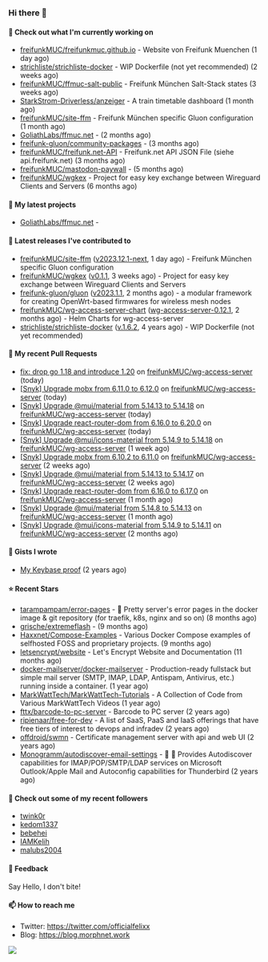 ### Hi there 👋

#### 👷 Check out what I'm currently working on

- [freifunkMUC/freifunkmuc.github.io](https://github.com/freifunkMUC/freifunkmuc.github.io) - Website von Freifunk Muenchen (1 day ago)
- [strichliste/strichliste-docker](https://github.com/strichliste/strichliste-docker) - WIP Dockerfile (not yet recommended) (2 weeks ago)
- [freifunkMUC/ffmuc-salt-public](https://github.com/freifunkMUC/ffmuc-salt-public) - Freifunk München Salt-Stack states (3 weeks ago)
- [StarkStrom-Driverless/anzeiger](https://github.com/StarkStrom-Driverless/anzeiger) - A train timetable dashboard (1 month ago)
- [freifunkMUC/site-ffm](https://github.com/freifunkMUC/site-ffm) - Freifunk München specific Gluon configuration (1 month ago)
- [GoliathLabs/ffmuc.net](https://github.com/GoliathLabs/ffmuc.net) -  (2 months ago)
- [freifunk-gluon/community-packages](https://github.com/freifunk-gluon/community-packages) -  (3 months ago)
- [freifunkMUC/freifunk.net-API](https://github.com/freifunkMUC/freifunk.net-API) - Freifunk.net API JSON File (siehe api.freifunk.net) (3 months ago)
- [freifunkMUC/mastodon-paywall](https://github.com/freifunkMUC/mastodon-paywall) -  (5 months ago)
- [freifunkMUC/wgkex](https://github.com/freifunkMUC/wgkex) - Project for easy key exchange between Wireguard Clients and Servers (6 months ago)

#### 🌱 My latest projects

- [GoliathLabs/ffmuc.net](https://github.com/GoliathLabs/ffmuc.net) - 

#### 🔭 Latest releases I've contributed to

- [freifunkMUC/site-ffm](https://github.com/freifunkMUC/site-ffm) ([v2023.12.1-next](https://github.com/freifunkMUC/site-ffm/releases/tag/v2023.12.1-next), 1 day ago) - Freifunk München specific Gluon configuration
- [freifunkMUC/wgkex](https://github.com/freifunkMUC/wgkex) ([v0.1.1](https://github.com/freifunkMUC/wgkex/releases/tag/v0.1.1), 3 weeks ago) - Project for easy key exchange between Wireguard Clients and Servers
- [freifunk-gluon/gluon](https://github.com/freifunk-gluon/gluon) ([v2023.1.1](https://github.com/freifunk-gluon/gluon/releases/tag/v2023.1.1), 2 months ago) - a modular framework for creating OpenWrt-based firmwares for wireless mesh nodes
- [freifunkMUC/wg-access-server-chart](https://github.com/freifunkMUC/wg-access-server-chart) ([wg-access-server-0.12.1](https://github.com/freifunkMUC/wg-access-server-chart/releases/tag/wg-access-server-0.12.1), 2 months ago) - Helm Charts for wg-access-server
- [strichliste/strichliste-docker](https://github.com/strichliste/strichliste-docker) ([v.1.6.2](https://github.com/strichliste/strichliste-docker/releases/tag/v.1.6.2), 4 years ago) - WIP Dockerfile (not yet recommended)

#### 🔨 My recent Pull Requests

- [fix: drop go 1.18 and introduce 1.20](https://github.com/freifunkMUC/wg-access-server/pull/527) on [freifunkMUC/wg-access-server](https://github.com/freifunkMUC/wg-access-server) (today)
- [[Snyk] Upgrade mobx from 6.11.0 to 6.12.0](https://github.com/freifunkMUC/wg-access-server/pull/524) on [freifunkMUC/wg-access-server](https://github.com/freifunkMUC/wg-access-server) (today)
- [[Snyk] Upgrade @mui/material from 5.14.13 to 5.14.18](https://github.com/freifunkMUC/wg-access-server/pull/523) on [freifunkMUC/wg-access-server](https://github.com/freifunkMUC/wg-access-server) (today)
- [[Snyk] Upgrade react-router-dom from 6.16.0 to 6.20.0](https://github.com/freifunkMUC/wg-access-server/pull/522) on [freifunkMUC/wg-access-server](https://github.com/freifunkMUC/wg-access-server) (today)
- [[Snyk] Upgrade @mui/icons-material from 5.14.9 to 5.14.18](https://github.com/freifunkMUC/wg-access-server/pull/518) on [freifunkMUC/wg-access-server](https://github.com/freifunkMUC/wg-access-server) (1 week ago)
- [[Snyk] Upgrade mobx from 6.10.2 to 6.11.0](https://github.com/freifunkMUC/wg-access-server/pull/517) on [freifunkMUC/wg-access-server](https://github.com/freifunkMUC/wg-access-server) (2 weeks ago)
- [[Snyk] Upgrade @mui/material from 5.14.13 to 5.14.17](https://github.com/freifunkMUC/wg-access-server/pull/506) on [freifunkMUC/wg-access-server](https://github.com/freifunkMUC/wg-access-server) (2 weeks ago)
- [[Snyk] Upgrade react-router-dom from 6.16.0 to 6.17.0](https://github.com/freifunkMUC/wg-access-server/pull/503) on [freifunkMUC/wg-access-server](https://github.com/freifunkMUC/wg-access-server) (1 month ago)
- [[Snyk] Upgrade @mui/material from 5.14.8 to 5.14.13](https://github.com/freifunkMUC/wg-access-server/pull/502) on [freifunkMUC/wg-access-server](https://github.com/freifunkMUC/wg-access-server) (1 month ago)
- [[Snyk] Upgrade @mui/icons-material from 5.14.9 to 5.14.11](https://github.com/freifunkMUC/wg-access-server/pull/489) on [freifunkMUC/wg-access-server](https://github.com/freifunkMUC/wg-access-server) (2 months ago)

#### 📓 Gists I wrote

- [My Keybase proof](https://gist.github.com/69863960a08efeb03ad576ccaf93d880) (2 years ago)

#### ⭐ Recent Stars

- [tarampampam/error-pages](https://github.com/tarampampam/error-pages) - 🚧 Pretty server&#39;s error pages in the docker image &amp; git repository (for traefik, k8s, nginx and so on) (8 months ago)
- [grische/extremeflash](https://github.com/grische/extremeflash) -  (9 months ago)
- [Haxxnet/Compose-Examples](https://github.com/Haxxnet/Compose-Examples) - Various Docker Compose examples of selfhosted FOSS and proprietary projects. (9 months ago)
- [letsencrypt/website](https://github.com/letsencrypt/website) - Let&#39;s Encrypt Website and Documentation (11 months ago)
- [docker-mailserver/docker-mailserver](https://github.com/docker-mailserver/docker-mailserver) - Production-ready fullstack but simple mail server (SMTP, IMAP, LDAP, Antispam, Antivirus, etc.) running inside a container. (1 year ago)
- [MarkWattTech/MarkWattTech-Tutorials](https://github.com/MarkWattTech/MarkWattTech-Tutorials) - A Collection of Code from Various MarkWattTech Videos (1 year ago)
- [fttx/barcode-to-pc-server](https://github.com/fttx/barcode-to-pc-server) - Barcode to PC server (2 years ago)
- [ripienaar/free-for-dev](https://github.com/ripienaar/free-for-dev) - A list of SaaS, PaaS and IaaS offerings that have free tiers of interest to devops and infradev (2 years ago)
- [offdroid/swmn](https://github.com/offdroid/swmn) - Certificate management server with api and web UI (2 years ago)
- [Monogramm/autodiscover-email-settings](https://github.com/Monogramm/autodiscover-email-settings) - :whale: :wrench: Provides Autodiscover capabilities for IMAP/POP/SMTP/LDAP services on Microsoft Outlook/Apple Mail and Autoconfig capabilities for Thunderbird (2 years ago)

#### 👯 Check out some of my recent followers

- [twink0r](https://github.com/twink0r)
- [kedom1337](https://github.com/kedom1337)
- [bebehei](https://github.com/bebehei)
- [IAMKelih](https://github.com/IAMKelih)
- [malubs2004](https://github.com/malubs2004)

#### 💬 Feedback

Say Hello, I don't bite!

#### 📫 How to reach me

- Twitter: https://twitter.com/officialfelixx
- Blog: https://blog.morphnet.work

<img align="left" src="https://github-readme-stats.vercel.app/api?username=GoliathLabs&show_icons=true&hide_border=true&layout=compact&theme=chartreuse-dark&hide_rank=true&include_all_commits=true&bg_color=0d1117" />
